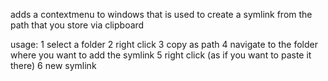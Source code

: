 adds a contextmenu to windows that is used to create a symlink from the path that you store via clipboard

usage:
1 select a folder
2 right click
3 copy as path
4 navigate to the folder where you want to add the symlink
5 right click (as if you want to paste it there)
6 new symlink
